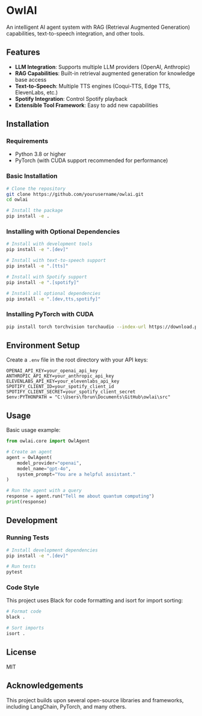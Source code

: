 # OwlAI

An intelligent AI agent system with RAG (Retrieval Augmented Generation) capabilities, text-to-speech integration, and other tools.

## Features

- **LLM Integration**: Supports multiple LLM providers (OpenAI, Anthropic)
- **RAG Capabilities**: Built-in retrieval augmented generation for knowledge base access
- **Text-to-Speech**: Multiple TTS engines (Coqui-TTS, Edge TTS, ElevenLabs, etc.)
- **Spotify Integration**: Control Spotify playback
- **Extensible Tool Framework**: Easy to add new capabilities

## Installation

### Requirements

- Python 3.8 or higher
- PyTorch (with CUDA support recommended for performance)

### Basic Installation

```bash
# Clone the repository
git clone https://github.com/yourusername/owlai.git
cd owlai

# Install the package
pip install -e .
```

### Installing with Optional Dependencies

```bash
# Install with development tools
pip install -e ".[dev]"

# Install with text-to-speech support
pip install -e ".[tts]"

# Install with Spotify support
pip install -e ".[spotify]"

# Install all optional dependencies
pip install -e ".[dev,tts,spotify]"
```

### Installing PyTorch with CUDA

```bash
pip install torch torchvision torchaudio --index-url https://download.pytorch.org/whl/cu126
```

## Environment Setup

Create a `.env` file in the root directory with your API keys:

```
OPENAI_API_KEY=your_openai_api_key
ANTHROPIC_API_KEY=your_anthropic_api_key
ELEVENLABS_API_KEY=your_elevenlabs_api_key
SPOTIFY_CLIENT_ID=your_spotify_client_id
SPOTIFY_CLIENT_SECRET=your_spotify_client_secret
$env:PYTHONPATH = "C:\Users\fbrun\Documents\GitHub\owlai\src"
```

## Usage

Basic usage example:

```python
from owlai.core import OwlAgent

# Create an agent
agent = OwlAgent(
    model_provider="openai",
    model_name="gpt-4o",
    system_prompt="You are a helpful assistant."
)

# Run the agent with a query
response = agent.run("Tell me about quantum computing")
print(response)
```

## Development

### Running Tests

```bash
# Install development dependencies
pip install -e ".[dev]"

# Run tests
pytest
```

### Code Style

This project uses Black for code formatting and isort for import sorting:

```bash
# Format code
black .

# Sort imports
isort .
```

## License

MIT

## Acknowledgements

This project builds upon several open-source libraries and frameworks, including LangChain, PyTorch, and many others. 